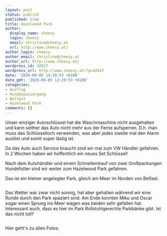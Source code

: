 ```yaml
---
layout: post
status: publish
published: true
title: Hazelwood Park
author:
  display_name: cheesy
  login: cheesy
  email: christine@cheesy.at
  url: http://www.cheesy.at/
author_login: cheesy
author_email: christine@cheesy.at
author_url: http://www.cheesy.at/
wordpress_id: 42017
wordpress_url: http://www.cheesy.at/?p=42017
date: '2020-09-05 14:29:53 +0100'
date_gmt: '2020-09-05 12:29:53 +0100'
categories:
- Ausflug
- Hundespaziergang
- Belfast
- Hazelwood Park
comments: []
---
```

<!-- wp:paragraph -->
Unser einziger Autoschlüssel hat die Waschmaschine nicht ausgehalten und kann seither das Auto nicht mehr aus der Ferne aufsperren. D.h. man muss das Schlüsselloch verwenden, was aber jedes zweite mal den Alarm auslöst und somit super lästig ist.
<!-- /wp:paragraph -->
<!-- wp:paragraph -->
Da das Auto auch Service braucht sind wir mal zum VW Händler gefahren. In 2 Wochen haben wir hoffentlich ein neues Set Schlüssel!
<!-- /wp:paragraph -->
<!-- wp:paragraph -->
Nach dem Autohändler und einem Schnelleinkauf von zwei Großpackungen Hundefutter sind wir weiter zum Hazelwood Park gefahren.
<!-- /wp:paragraph -->
<!-- wp:paragraph -->
Das ist ein kleiner angelegter Park, gleich am Meer im Norden von Belfast.
<!-- /wp:paragraph -->
<!-- wp:image {"id":41981} -->
<figure class="wp-block-image"><img src="{% link _fotos/ausfluege/2020-2029/2020/hazelwood-park/Hazelwood-Park-001.jpg %}" alt="" class="wp-image-41981"></figure>
<!-- /wp:image -->
<!-- wp:paragraph -->
Das Wetter war zwar nicht sonnig, hat aber gehalten während wir eine Runde durch den Park spaziert sind. Am Ende konnten Miku und Oscar sogar einen Sprung ins Meer wagen was beiden sehr gefallen hat.
<!-- /wp:paragraph -->
<!-- wp:paragraph -->
Interessant auch, dass es hier im Park Rollstuhlgerechte Parkbänke gibt. Ist das nicht toll?
<!-- /wp:paragraph -->
<!-- wp:image {"id":41987} -->
<figure class="wp-block-image"><img src="{% link _fotos/ausfluege/2020-2029/2020/hazelwood-park/Hazelwood-Park-007.jpg %}" alt="" class="wp-image-41987"></figure>
<!-- /wp:image -->
<!-- wp:paragraph -->
Hier geht's zu allen Fotos:
<!-- /wp:paragraph -->
<!-- wp:image {"id":41985,"linkDestination":"custom"} -->
<figure class="wp-block-image"><a href="{% link _fotos/ausfluege/2020-2029/2020/hazelwood-park/index.md %}"><img src="{% link _fotos/ausfluege/2020-2029/2020/hazelwood-park/Hazelwood-Park-005.jpg %}" alt="" class="wp-image-41985"></a></figure>
<!-- /wp:image -->
